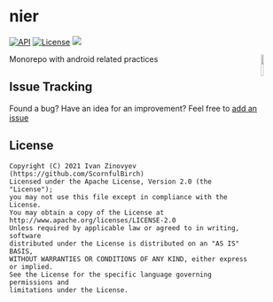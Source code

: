 # nier

[![API](https://img.shields.io/badge/API-21%2B-blue.svg?style=flat)](https://android-arsenal.com/api?level=21)
[![License](https://img.shields.io/badge/license-Apache%202-red.svg?style=flat)](https://www.apache.org/licenses/LICENSE-2.0)
[![](https://jitpack.io/v/ScornfulBirch/nier.svg)](https://jitpack.io/#ScornfulBirch/nier)

<img src="https://b.thumbs.redditmedia.com/fgPTrlTWKzx7u2-5y1-ZVgvML_3lA_hZXonp41yTyXo.png" align="right" width="10%" />

Monorepo with android related practices

## Issue Tracking
Found a bug? Have an idea for an improvement? Feel free to [add an issue](../../issues)

## License

```
Copyright (C) 2021 Ivan Zinovyev (https://github.com/ScornfulBirch)
Licensed under the Apache License, Version 2.0 (the "License");
you may not use this file except in compliance with the License.
You may obtain a copy of the License at
http://www.apache.org/licenses/LICENSE-2.0
Unless required by applicable law or agreed to in writing, software
distributed under the License is distributed on an "AS IS" BASIS,
WITHOUT WARRANTIES OR CONDITIONS OF ANY KIND, either express or implied.
See the License for the specific language governing permissions and
limitations under the License.
